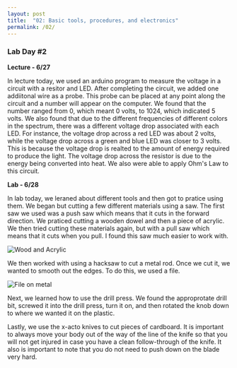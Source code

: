 ```yaml
---
layout: post
title:  "02: Basic tools, procedures, and electronics"
permalink: /02/
---
```


### **Lab Day #2** 

**Lecture - 6/27**

In lecture today, we used an arduino program to measure the voltage in a circuit with a resitor and LED. After completing the circuit, we added one addiitonal wire as a probe. This probe can be placed at any point along the circuit and a number will appear on the computer. We found that the number ranged from 0, which meant 0 volts, to 1024, which indicated 5 volts. We also found that due to the different frequencies of different colors in the spectrum, there was a different voltage drop associated with each LED. For instance, the voltage drop across a red LED was about 2 volts, while the voltage drop across a green and blue LED was closer to 3 volts. This is because the voltage drop is realted to the amount of energy required to produce the light. The voltage drop across the resistor is due to the energy being converted into heat. We also were able to apply Ohm's Law to this circuit. 

**Lab - 6/28**

In lab today, we leraned about different tools and then got to pratice using them. We began but cutting a few different materials using a saw. The first saw we used was a push saw which means that it cuts in the forward direction. We praticed cutting a wooden dowel and then a piece of acrylic. We then tried cutting these materials again, but with a pull saw which means that it cuts when you pull. I found this saw much easier to work with. 

<img src="IMG_1873.JPG" alt="Wood and Acrylic">

We then worked with using a hacksaw to cut a metal rod. Once we cut it, we wanted to smooth out the edges. To do this, we used a file.

<img src="IMG_1872.JPG" alt="File on metal">

Next, we learned how to use the drill press. We found the approprotate drill bit, screwed it into the drill press, turn it on, and then rotated the knob down to where we wanted it on the plastic. 

Lastly, we use the x-acto knives to cut pieces of cardboard. It is important to always move your body out of the way of the line of the knife so that you will not get injured in case you have a clean follow-through of the knife. It also is important to note that you do not need to push down on the blade very hard. 

